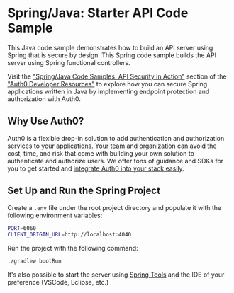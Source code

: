 # Spring/Java: Starter API Code Sample

This Java code sample demonstrates how to build an API server using Spring that is secure by design. This Spring code sample builds the API server using Spring functional controllers.

Visit the ["Spring/Java Code Samples: API Security in Action"](https://developer.auth0.com/resources/code-samples/api/spring) section of the ["Auth0 Developer Resources"](https://developer.auth0.com/resources) to explore how you can secure Spring applications written in Java by implementing endpoint protection and authorization with Auth0.

## Why Use Auth0?

Auth0 is a flexible drop-in solution to add authentication and authorization services to your applications. Your team and organization can avoid the cost, time, and risk that come with building your own solution to authenticate and authorize users. We offer tons of guidance and SDKs for you to get started and [integrate Auth0 into your stack easily](https://developer.auth0.com/resources/code-samples/full-stack).

## Set Up and Run the Spring Project

Create a `.env` file under the root project directory and populate it with the following environment variables:

```bash
PORT=6060
CLIENT_ORIGIN_URL=http://localhost:4040
```

Run the project with the following command:

```sh
./gradlew bootRun
```

It's also possible to start the server using [Spring Tools](https://spring.io/tools) and the IDE of your preference (VSCode, Eclipse, etc.)
